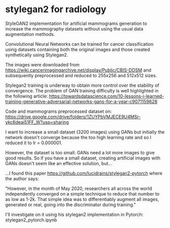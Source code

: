 # stylegan2 for radiology


StyleGAN2 implementation for artificial mammograms generation to increase the mammography datasets without using the usual data augmentation methods.

Convolutional Neural Networks can be trained for cancer classification using datasets containing both the original images and those created synthetically using Stylegan2.  

The images were downloaded from https://wiki.cancerimagingarchive.net/display/Public/CBIS-DDSM  and subsequently preprocessed and reduced to 255x256 and 512x512 sizes.  

Stylegan2 training is underway to obtain more control over the stability of convergence. 
The problem of GAN training difficulty is well highlighted in the following article: https://towardsdatascience.com/10-lessons-i-learned-training-generative-adversarial-networks-gans-for-a-year-c9071159628


Code and mammograms preprocessed dataset on: 
https://drive.google.com/drive/folders/1ZUYPbVMJECE9U4MSr-ykc6deaj51FF_W?usp=sharing

I want to increase a small dataset (3200 images) using GANs but initially the network doesn't converge because the too high learning rate and so I reduced it to lr = 0.000001.

However, the dataset is too small: GANs need a lot more images to give good results.
So if you have a small dataset, creating artificial images with GANs doesn't seem like an effective solution, but...

...I found this paper https://github.com/lucidrains/stylegan2-pytorch where the author says:

"However, in the month of May 2020, researchers all across the world independently converged on a simple technique to reduce that number to as low as 1-2k. That simple idea was to differentiably augment all images, generated or real, going into the discriminator during training."

I'll investigate on it using his stylegan2 implementation in Pytorch: stylegan2_pytorch.ipynb





